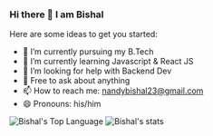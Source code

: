 ### Hi there 👋 I am Bishal

Here are some ideas to get you started:

- 🔭 I’m currently pursuing my B.Tech 
- 🌱 I’m currently learning Javascript & React JS
- 🤔 I’m looking for help with Backend Dev
- 💬 Free to ask about anything
- 📫 How to reach me: nandybishal23@gmail.com
- 😄 Pronouns: his/him

![Bishal's Top Language](https://github-readme-stats.vercel.app/api/top-langs/?username=nandybishal23&show_icons=true&theme=radical) ![Bishal's stats](https://github-readme-stats.vercel.app/api?username=nandybishal23&show_icons=true&theme=radical)   


